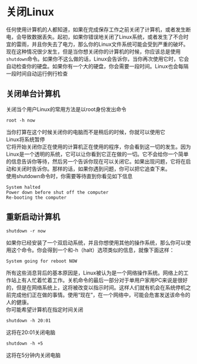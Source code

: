 # 关闭Linux
任何使用计算机的人都知道，如果在完成保存工作之前关闭了计算机，或者发生断电，会导致数据丢失。起初，如果你错误地关闭了Linux系统，或者发生了不合时宜的雷雨，并且你失去了电力，那么你的Linux文件系统可能会受到严重的破坏。  
现在这种情况很少发生，但是当你想关闭你的计算机的时候，你应该总是使用`shutdown`命令。如果你不这么做的话，Linux会告诉你，当你再次使用它时，它会自动检查你的硬盘。如果你有一个大的硬盘，你会需要一段时间。Linux也会每隔一段时间自动运行例行检查  
  
## 关闭单台计算机
关闭当个用户Linux的常用方法是以root身份发出命令
```
root -h now
```
当你打算在这个时候关闭你的电脑而不是稍后的时候，你就可以使用它    
Linux将系统暂停  
它将开始关闭你正在使用的计算机正在使用的程序，你会看到这一切的发生。因为Linux是一个透明的系统，它可以让你看到它正在做的一切。它不会给你一个简单的信息告诉你等待，然后另一个告诉你现在可以关闭它。如果出现问题，它将在启动和关闭时告诉你。那样的话，如果你遇到问题，你可以把它追查下来。  
使用shutdown命令时，你需要等待直到你看见如下信息  
```
System halted
Power down before shut off the computer
Re-booting the computer
```
  
    
## 重新启动计算机
```
shutdown -r now
```
如果你已经安装了一个双启动系统，并且你想使用其他的操作系统，那么你可以使用这个命令。你会得到一个和-h（halt）选项类似的信息，就像下面这样：
```
System going for reboot NOW 
```
所有这些消息背后的基本原因是，Linux被认为是一个网络操作系统。网络上的工作站上有人忙着忙着工作。关机命令的最后一部分对于单用户家用PC来说是很好的，但是在网络系统上，这将被改变以指示时间。这样人们就有机会在系统停机之前完成他们正在做的事情。使用“现在”，在一个网络中，可能会危害发送该命令的人的健康。  
你可能希望计算机在指定时间关闭  
```
shutdown -h 20:01
```
这将在20:01关闭电脑
  
```
shutdown -h +5
```
这将在5分钟内关闭电脑
